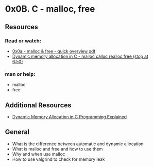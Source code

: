 #  0x0B. C - malloc, free 

## Resources


### Read or watch:
* [0x0a - malloc & free - quick overview.pdf](https://s3.amazonaws.com/alx-intranet.hbtn.io/uploads/misc/2021/1/a094c90e7f466bbeaa49cb24c8f04e7f27aaad41.pdf?X-Amz-Algorithm=AWS4-HMAC-SHA256&X-Amz-Credential=AKIARDDGGGOUSBVO6H7D%2F20241001%2Fus-east-1%2Fs3%2Faws4_request&X-Amz-Date=20241001T094017Z&X-Amz-Expires=86400&X-Amz-SignedHeaders=host&X-Amz-Signature=5ea246e35b64d33841c82ee933d10bc3b3bb6847bbe62b0b23da78447b5035fc)
* [Dynamic memory allocation in C - malloc calloc realloc free (stop at 6:50)](https://www.youtube.com/watch?v=xDVC3wKjS64)

### man or help:
* malloc
* free

## Additional Resources
* [Dynamic Memory Allocation in C Programming Explained](https://www.youtube.com/watch?v=-za3kDtaMvY)

## General
* What is the difference between automatic and dynamic allocation
* What is malloc and free and how to use them
* Why and when use malloc
* How to use valgrind to check for memory leak
